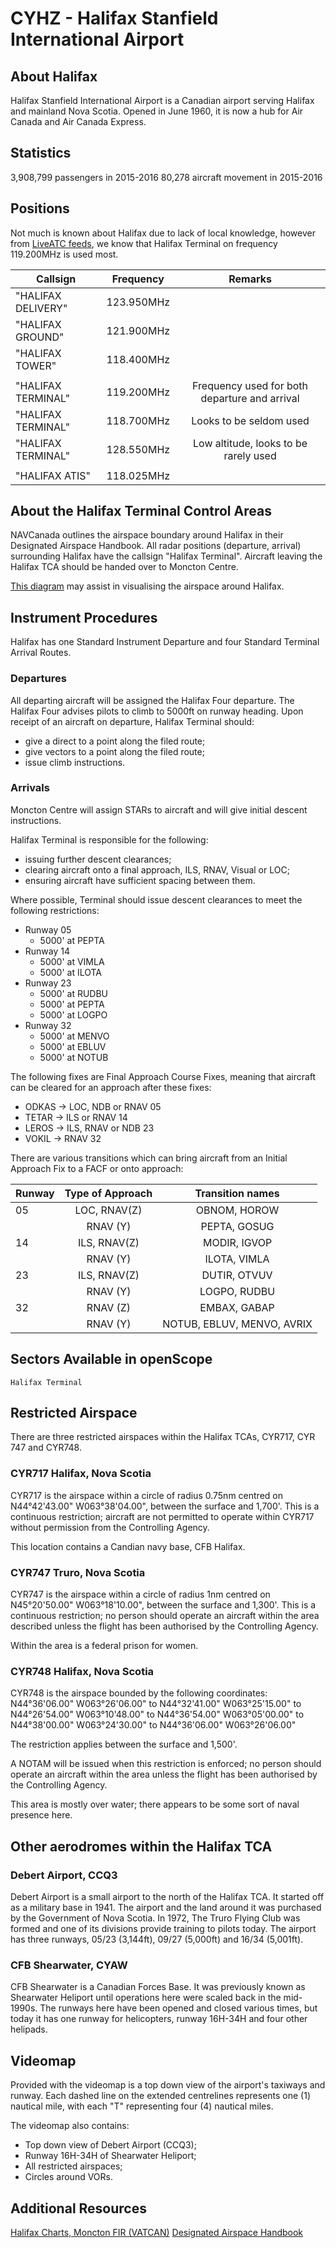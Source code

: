 # CYHZ - Halifax Stanfield International Airport

## About Halifax

Halifax Stanfield International Airport is a Canadian airport serving Halifax and mainland Nova Scotia.
Opened in June 1960, it is now a hub for Air Canada and Air Canada Express.

## Statistics

3,908,799 passengers in 2015-2016
80,278 aircraft movement in 2015-2016

## Positions
Not much is known about Halifax due to lack of local knowledge, however from <a href="https://www.liveatc.net/search/?icao=CYHZ" target="_blank">LiveATC feeds</a>, we know that Halifax Terminal on frequency 119.200MHz is used most.

|Callsign             | Frequency  | Remarks
|---------------------|:----------:|:---------------------------------------------:|
|"HALIFAX DELIVERY"   | 123.950MHz |                                               |
|"HALIFAX GROUND"     | 121.900MHz |                                               |
|"HALIFAX TOWER"      | 118.400MHz |                                               |
|                     |            |                                               |
|"HALIFAX TERMINAL"   | 119.200MHz | Frequency used for both departure and arrival |
|"HALIFAX TERMINAL"   | 118.700MHz | Looks to be seldom used                       |
|"HALIFAX TERMINAL"   | 128.550MHz | Low altitude, looks to be rarely used         |
|                     |            |                                               |
|"HALIFAX ATIS"       | 118.025MHz |                                               |

## About the Halifax Terminal Control Areas

NAVCanada outlines the airspace boundary around Halifax in their Designated Airspace Handbook. All radar positions (departure, arrival) surrounding Halifax have the callsign "Halifax Terminal". Aircraft leaving the Halifax TCA should be handed over to Moncton Centre.

<a href="http://prntscr.com/hv4bf4" target="_blank">This diagram</a> may assist in visualising the airspace around Halifax.

## Instrument Procedures

Halifax has one Standard Instrument Departure and four Standard Terminal Arrival Routes.

### Departures

All departing aircraft will be assigned the Halifax Four departure. The Halifax Four advises pilots to climb to 5000ft on runway heading. Upon receipt of an aircraft on departure, Halifax Terminal should:

* give a direct to a point along the filed route;
* give vectors to a point along the filed route;
* issue climb instructions.

### Arrivals

Moncton Centre will assign STARs to aircraft and will give initial descent instructions.

Halifax Terminal is responsible for the following:

* issuing further descent clearances;
* clearing aircraft onto a final approach, ILS, RNAV, Visual or LOC;
* ensuring aircraft have sufficient spacing between them.

Where possible, Terminal should issue descent clearances to meet the following restrictions:

* Runway 05
  * 5000' at PEPTA
* Runway 14
  * 5000' at VIMLA
  * 5000' at ILOTA
* Runway 23
  * 5000' at RUDBU
  * 5000' at PEPTA
  * 5000' at LOGPO
* Runway 32
  * 5000' at MENVO
  * 5000' at EBLUV
  * 5000' at NOTUB

The following fixes are Final Approach Course Fixes, meaning that aircraft can be cleared for an approach after these fixes:

* ODKAS -> LOC, NDB or RNAV 05
* TETAR -> ILS or RNAV 14
* LEROS -> ILS, RNAV or NDB 23
* VOKIL -> RNAV 32

There are various transitions which can bring aircraft from an Initial Approach Fix to a FACF or onto approach:

| Runway | Type of Approach |       Transition names     |
|--------|:----------------:|:--------------------------:|
|   05   |   LOC, RNAV(Z)   |        OBNOM, HOROW        |
|        |     RNAV (Y)     |        PEPTA, GOSUG        |
|   14   |   ILS, RNAV(Z)   |        MODIR, IGVOP        |
|        |     RNAV (Y)     |        ILOTA, VIMLA        |
|   23   |   ILS, RNAV(Z)   |        DUTIR, OTVUV        |
|        |     RNAV (Y)     |        LOGPO, RUDBU        |
|   32   |     RNAV (Z)     |        EMBAX, GABAP        |
|        |     RNAV (Y)     | NOTUB, EBLUV, MENVO, AVRIX |

## Sectors Available in openScope

`Halifax Terminal`

## Restricted Airspace

There are three restricted airspaces within the Halifax TCAs, CYR717, CYR 747 and CYR748.

### CYR717 Halifax, Nova Scotia

CYR717 is the airspace within a circle of radius 0.75nm centred on N44°42'43.00" W063°38'04.00", between the surface and 1,700'.
This is a continuous restriction; aircraft are not permitted to operate within CYR717 without permission from the Controlling Agency.

This location contains a Candian navy base, CFB Halifax.

### CYR747 Truro, Nova Scotia

CYR747 is the airspace within a circle of radius 1nm centred on N45°20'50.00" W063°18'10.00", between the surface and 1,300'.
This is a continuous restriction; no person should operate an aircraft within the area described unless the flight has been authorised by the Controlling Agency.

Within the area is a federal prison for women.

### CYR748 Halifax, Nova Scotia

CYR748 is the airspace bounded by the following coordinates:
N44°36'06.00" W063°26'06.00" to
N44°32'41.00" W063°25'15.00" to
N44°26'54.00" W063°10'48.00" to
N44°36'54.00" W063°05'00.00" to
N44°38'00.00" W063°24'30.00" to
N44°36'06.00" W063°26'06.00"

The restriction applies between the surface and 1,500'.

A NOTAM will be issued when this restriction is enforced; no person should operate an aircraft within the area unless the flight has been authorised by the Controlling Agency.

This area is mostly over water; there appears to be some sort of naval presence here.

## Other aerodromes within the Halifax TCA

### Debert Airport, CCQ3

Debert Airport is a small airport to the north of the Halifax TCA. It started off as a military base in 1941. The airport and the land around it was purchased by the Government of Nova Scotia. In 1972, The Truro Flying Club was formed and one of its divisions provide training to pilots today. The airport has three runways, 05/23 (3,144ft), 09/27 (5,000ft) and 16/34 (5,001ft).

### CFB Shearwater, CYAW

CFB Shearwater is a Canadian Forces Base. It was previously known as Shearwater Heliport until operations here were scaled back in the mid-1990s. The runways here have been opened and closed various times, but today it has one runway for helicopters, runway 16H-34H and four other helipads.

## Videomap

Provided with the videomap is a top down view of the airport's taxiways and runway. Each dashed line on the extended centrelines represents one (1) nautical mile, with each "T" representing four (4) nautical miles.

The videomap also contains:

* Top down view of Debert Airport (CCQ3);
* Runway 16H-34H of Shearwater Heliport;
* All restricted airspaces;
* Circles around VORs.

## Additional Resources

<a href="http://czqm.ca/Charts.aspx" target="_blank">Halifax Charts, Moncton FIR (VATCAN)</a>
<a href="https://www.navcanada.ca/EN/products-and-services/Documents/DAH_Current_EN.pdf" target="_blank">Designated Airspace Handbook</a>
